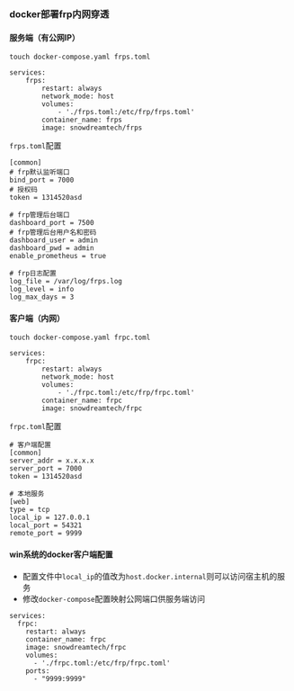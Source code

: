 ### docker部署frp内网穿透

#### 服务端（有公网IP）
```
touch docker-compose.yaml frps.toml
```

```
services:
    frps:
        restart: always
        network_mode: host
        volumes:
            - './frps.toml:/etc/frp/frps.toml'
        container_name: frps
        image: snowdreamtech/frps
```
`frps.toml`配置
```
[common]
# frp默认监听端口
bind_port = 7000
# 授权码
token = 1314520asd

# frp管理后台端口
dashboard_port = 7500
# frp管理后台用户名和密码
dashboard_user = admin
dashboard_pwd = admin
enable_prometheus = true

# frp日志配置
log_file = /var/log/frps.log
log_level = info
log_max_days = 3
```

#### 客户端（内网）
```
touch docker-compose.yaml frpc.toml
```

```
services:
    frpc:
        restart: always
        network_mode: host
        volumes:
            - './frpc.toml:/etc/frp/frpc.toml'
        container_name: frpc
        image: snowdreamtech/frpc
```

`frpc.toml`配置
```
# 客户端配置
[common]
server_addr = x.x.x.x
server_port = 7000
token = 1314520asd

# 本地服务
[web]
type = tcp
local_ip = 127.0.0.1
local_port = 54321
remote_port = 9999
```

#### win系统的docker客户端配置

- 配置文件中`local_ip`的值改为`host.docker.internal`则可以访问宿主机的服务
- 修改`docker-compose`配置映射公网端口供服务端访问
```
services:
  frpc:
    restart: always
    container_name: frpc
    image: snowdreamtech/frpc
    volumes:
      - './frpc.toml:/etc/frp/frpc.toml'
    ports:
      - "9999:9999"
```
